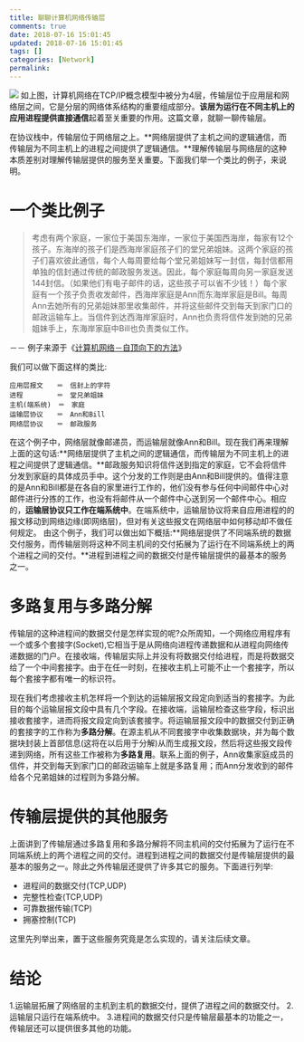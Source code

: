 ```yaml
---
title: 聊聊计算机网络传输层
comments: true
date: 2018-07-16 15:01:45
updated: 2018-07-16 15:01:45
tags: []
categories: [Network]
permalink:
---
```

![](/images/cs-network-layers.jpg)
如上图，计算机网络在TCP/IP概念模型中被分为4层，传输层位于应用层和网络层之间，它是分层的网络体系结构的重要组成部分。**该层为运行在不同主机上的应用进程提供直接通信**起着至关重要的作用。这篇文章，就聊一聊传输层。

在协议栈中，传输层位于网络层之上。**网络层提供了主机之间的逻辑通信，而传输层为不同主机上的进程之间提供了逻辑通信。**理解传输层与网络层的这种本质差别对理解传输层提供的服务至关重要。下面我们举一个类比的例子，来说明。

# 一个类比例子
>考虑有两个家庭，一家位于美国东海岸，一家位于美国西海岸，每家有12个孩子。东海岸的孩子们是西海岸家庭孩子们的堂兄弟姐妹。这两个家庭的孩子们喜欢彼此通信，每个人每周要给每个堂兄弟姐妹写一封信，每封信都用单独的信封通过传统的邮政服务发送。因此，每个家庭每周向另一家庭发送144封信。（如果他们有电子邮件的话，这些孩子可以省不少钱！）每个家庭有一个孩子负责收发邮件，西海岸家庭是Ann而东海岸家庭是Bill。每周Ann去她所有的兄弟姐妹那里收集邮件，并将这些邮件交到每天到家门口的邮政运输车上。当信件到达西海岸家庭时，Ann也负责将信件发到她的兄弟姐妹手上，东海岸家庭中Bill也负责类似工作。

－－ 例子来源于《[计算机网络－自顶向下的方法](https://book.douban.com/subject/26176870/)》

我们可以做下面这样的类比:
```
应用层报文　　＝　信封上的字符
进程　　　　　＝　堂兄弟姐妹
主机(端系统)　＝　家庭
运输层协议　　＝　Ann和Bill
网络层协议　　＝　邮政服务
```
在这个例子中，网络层就像邮递员，而运输层就像Ann和Bill。现在我们再来理解上面的这句话:**网络层提供了主机之间的逻辑通信，而传输层为不同主机上的进程之间提供了逻辑通信。**邮政服务知识将信件送到指定的家庭，它不会将信件分发到家庭的具体成员手中。这个分发的工作则是由Ann和Bill提供的。值得注意的是Ann和Bill都是在各自的家里进行工作的，他们没有参与任何中间邮件中心对邮件进行分拣的工作，也没有将邮件从一个邮件中心送到另一个邮件中心。相应的，**运输层协议只工作在端系统中**。在端系统中，运输层协议将来自应用进程的的报文移动到网络边缘(即网络层)，但对有关这些报文在网络层中如何移动却不做任何规定。
由这个例子，我们可以做出如下概括:**网络层提供了不同端系统的数据交付服务，而传输层则将这种不同主机间的交付拓展为了运行在不同端系统上的两个进程之间的交付。**进程到进程之间的数据交付是传输层提供的最基本的服务之一。

# 多路复用与多路分解
传输层的这种进程间的数据交付是怎样实现的呢?众所周知，一个网络应用程序有一个或多个套接字(Socket),它相当于是从网络向进程传递数据和从进程向网络传递数据的门户。在接收端，传输层实际上并没有将数据交付给进程，而是将数据交给了一个中间套接字。由于在任一时刻，在接收主机上可能不止一个套接字，所以每个套接字都有唯一的标识符。

现在我们考虑接收主机怎样将一个到达的运输层报文段定向到适当的套接字。为此目的每个运输层报文段中具有几个字段。在接收端，运输层检查这些字段，标识出接收套接字，进而将报文段定向到该套接字。将运输层报文段中的数据交付到正确的套接字的工作称为**多路分解**。在源主机从不同套接字中收集数据块，并为每个数据块封装上首部信息(这将在以后用于分解)从而生成报文段，然后将这些报文段传递到网络，所有这些工作被称为**多路复用**。联系上面的例子，Ann收集家庭成员的信件，并交到每天到家门口的邮政运输车上就是多路复用；而Ann分发收到的邮件给各个兄弟姐妹的过程则为多路分解。

# 传输层提供的其他服务
上面讲到了传输层通过多路复用和多路分解将不同主机间的交付拓展为了运行在不同端系统上的两个进程之间的交付。进程到进程之间的数据交付是传输层提供的最基本的服务之一。除此之外传输层还提供了许多其它的服务。下面进行列举:
+ 进程间的数据交付(TCP,UDP)
+ 完整性检查(TCP,UDP)
+ 可靠数据传输(TCP)
+ 拥塞控制(TCP)

这里先列举出来，置于这些服务究竟是怎么实现的，请关注后续文章。


# 结论
1.运输层拓展了网络层的主机到主机的数据交付，提供了进程之间的数据交付。
2.运输层只运行在端系统中。
3.进程间的数据交付只是传输层最基本的功能之一，传输层还可以提供很多其他的功能。

